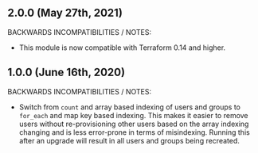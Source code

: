 ## 2.0.0 (May 27th, 2021)

BACKWARDS INCOMPATIBILITIES / NOTES:

* This module is now compatible with Terraform 0.14 and higher.

## 1.0.0 (June 16th, 2020)

BACKWARDS INCOMPATIBILITIES / NOTES:

* Switch from `count` and array based indexing of users and groups to `for_each`
  and map key based indexing. This makes it easier to remove users without
  re-provisioning other users based on the array indexing changing and is less
  error-prone in terms of misindexing. Running this after an upgrade will 
  result in all users and groups being recreated.
